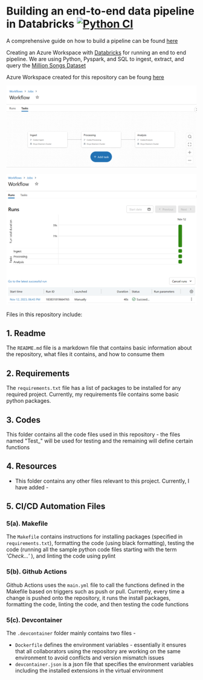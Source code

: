 # Building an end-to-end data pipeline in Databricks [![Python CI](https://github.com/nogibjj/DukeIDS706_ds655_Week11/actions/workflows/main.yml/badge.svg)](https://github.com/nogibjj/DukeIDS706_ds655_Week11/actions/workflows/main.yml)

A comprehensive guide on how to build a pipeline can be found [here](https://docs.databricks.com/en/getting-started/data-pipeline-get-started.html)

Creating an Azure Workspace with [Databricks](https://www.databricks.com/) for running an end to end pipeline. We are using Python, Pyspark, and SQL to ingest, extract, and query the [Million Songs Dataset](http://millionsongdataset.com/)


Azure Workspace created for this repository can be foung [here](https://adb-8099400380924769.9.azuredatabricks.net/browse/folders/2356281951630556?o=8099400380924769)

![Workflow Run](https://github.com/nogibjj/DukeIDS706_ds655_Week11/blob/6f270c9cb6a3c2977029f5ab6da5056caf351c70/Resources/1112_workflow.png)


![Successful Run](https://github.com/nogibjj/DukeIDS706_ds655_Week11/blob/6f270c9cb6a3c2977029f5ab6da5056caf351c70/Resources/1112_Successful_Run.png)


Files in this repository include:


## 1. Readme
  The `README.md` file is a markdown file that contains basic information about the repository, what files it contains, and how to consume them


## 2. Requirements
  The `requirements.txt` file has a list of packages to be installed for any required project. Currently, my requirements file contains some basic python packages.


## 3. Codes
  This folder contains all the code files used in this repository - the files named "Test_" will be used for testing and the remaining will define certain functions


## 4. Resources
  -  This folder contains any other files relevant to this project. Currently, I have added -


## 5. CI/CD Automation Files


  ### 5(a). Makefile
  The `Makefile` contains instructions for installing packages (specified in `requirements.txt`), formatting the code (using black formatting), testing the code (running all the sample python code files starting with the term *'Check...'* ), and linting the code using pylint


  ### 5(b). Github Actions
  Github Actions uses the `main.yml` file to call the functions defined in the Makefile based on triggers such as push or pull. Currently, every time a change is pushed onto the repository, it runs the install packages, formatting the code, linting the code, and then testing the code functions


  ### 5(c). Devcontainer
  
  The `.devcontainer` folder mainly contains two files - 
  * `Dockerfile` defines the environment variables - essentially it ensures that all collaborators using the repository are working on the same environment to avoid conflicts and version mismatch issues
  * `devcontainer.json` is a json file that specifies the environment variables including the installed extensions in the virtual environment
